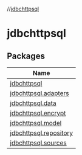 //[jdbchttpsql](index.md)

# jdbchttpsql

## Packages

| Name |
|---|
| [jdbchttpsql](jdbchttpsql/jdbchttpsql/index.md) |
| [jdbchttpsql.adapters](jdbchttpsql/jdbchttpsql.adapters/index.md) |
| [jdbchttpsql.data](jdbchttpsql/jdbchttpsql.data/index.md) |
| [jdbchttpsql.encrypt](jdbchttpsql/jdbchttpsql.encrypt/index.md) |
| [jdbchttpsql.model](jdbchttpsql/jdbchttpsql.model/index.md) |
| [jdbchttpsql.repository](jdbchttpsql/jdbchttpsql.repository/index.md) |
| [jdbchttpsql.sources](jdbchttpsql/jdbchttpsql.sources/index.md) |
